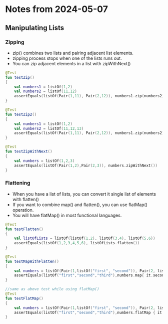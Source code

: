 # Notes from 2024-05-07
## Manipulating Lists
### Zipping
- zip() combines two lists and pairing adjacent list elements.
- zipping process stops when one of the lists runs out.
- You can zip adjacent elements in a list with zipWithNext()
```kotlin
@Test
fun testZip()
{
    val numbers1 = listOf(1,2)
    val numbers2 = listOf(11,12)
    assertEquals(listOf(Pair(1,11), Pair(2,12)), numbers1.zip(numbers2))
}

@Test
fun testZip2()
{
    val numbers1 = listOf(1,2)
    val numbers2 = listOf(11,12,13)
    assertEquals(listOf(Pair(1,11), Pair(2,12)), numbers1.zip(numbers2))
}

@Test
fun testZipWithNext()
{
    val numbers = listOf(1,2,3)
    assertEquals(listOf(Pair(1,2),Pair(2,3)), numbers.zipWithNext())
}
```
### Flattening
- When you have a list of lists, you can convert it single list of elements with flatten()
- If you want to combine map() and flatten(), you can use flatMap() operation.
- You will have flatMap() in most functional languages.
```kotlin
@Test
fun testFlatten()
{
    val listOfLists = listOf(listOf(1,2), listOf(3,4), listOf(5,6))
    assertEquals(listOf(1,2,3,4,5,6), listOfLists.flatten())
}

@Test
fun testMapWithFlatten()
{
    val numbers = listOf(Pair(1,listOf("first", "second")), Pair(2, listOf("third")))
    assertEquals(listOf("first","second","third"),numbers.map{ it.second }.flatten())
}

//same as above test while using flatMap()
@Test
fun testFlatMap()
{
    val numbers = listOf(Pair(1,listOf("first", "second")), Pair(2, listOf("third")))
    assertEquals(listOf("first","second","third"),numbers.flatMap { it.second })
}
```